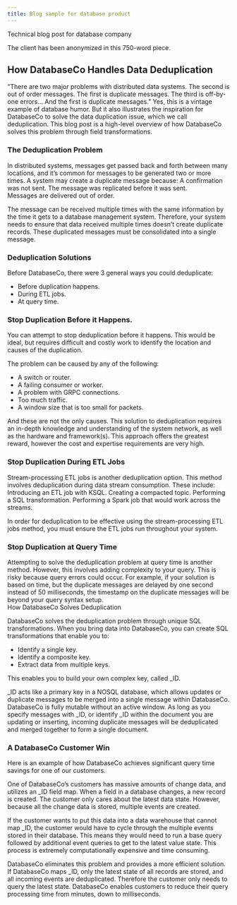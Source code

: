 ```yaml
---
title: Blog sample for database product
---
```


Technical blog post for database company

The client has been anonymized in this 750-word piece. 

## How DatabaseCo Handles Data Deduplication 

“There are two major problems with distributed data systems. The second is out of order messages. The first is duplicate messages. The third is off-by-one errors… And the first is duplicate messages.”  Yes, this is a vintage example of database humor.  But it also illustrates the inspiration for DatabaseCo to solve the data duplication issue, which we call deduplication.  This blog post is a high-level overview of how DatabaseCo solves this problem through field transformations. 

### The Deduplication Problem 

In distributed systems, messages get passed back and forth between many locations, and it’s common for messages to be generated two or more times.  A system may create a duplicate message because:
A confirmation was not sent.
The message was replicated before it was sent.  
Messages are delivered out of order. 

The message can be received multiple times with the same information by the time it gets to a database management system. Therefore, your system needs to ensure that data received multiple times doesn’t create duplicate records.  These duplicated messages must be consolidated into a single message.  

### Deduplication Solutions

Before DatabaseCo, there were 3 general ways you could deduplicate: 
- Before duplication happens.
- During ETL jobs.
- At query time. 

### Stop Duplication Before it Happens.

You can attempt to stop deduplication before it happens.  This would be ideal, but requires difficult and costly work to identify the location and causes of the duplication. 

The problem can be caused by any of the following:
- A switch or router.
- A failing consumer or worker.
- A problem with GRPC connections.
- Too much traffic.
- A window size that is too small for packets.  

And these are not the only causes. This solution to deduplication requires an in-depth knowledge and understanding of the system network, as well as the hardware and framework(s). This approach offers the greatest reward, however the cost and expertise requirements are very high.

### Stop Duplication During ETL Jobs

Stream-processing ETL jobs is another deduplication option. This method involves deduplication during data stream consumption. These include:
Introducing an ETL job with KSQL.
Creating a compacted topic.
Performing a SQL transformation.
Performing a Spark job that would work across the streams. 

In order for deduplication to be effective using the stream-processing ETL jobs method, you must ensure the ETL jobs run throughout your system.

### Stop Duplication at Query Time

Attempting to solve the deduplication problem at query time is another method.  However, this involves adding complexity to your query. This is risky because query errors could occur.  For example, if your solution is based on time, but the duplicate messages are delayed by one second instead of 50 milliseconds, the timestamp on the duplicate messages will be beyond your query syntax setup.  
How DatabaseCo Solves Deduplication

DatabaseCo solves the deduplication problem through unique SQL transformations.  When you bring data into DatabaseCo, you can create SQL transformations that enable you to: 
- Identify a single key.
- Identify a composite key.
- Extract data from multiple keys.

This enables you to build your own complex key, called _ID.  

_ID acts like a primary key in a NOSQL database, which allows updates or duplicate messages to be merged into a single message within DatabaseCo.  DatabaseCo is fully mutable without an active window.  As long as you specify messages with _ID, or identify _ID within the document you are updating or inserting, incoming duplicate messages will be deduplicated and merged together to form a single document. 

### A DatabaseCo Customer Win

Here is an example of how DatabaseCo achieves significant query time savings for one of our customers.  

One of DatabaseCo’s customers has massive amounts of change data, and utilizes an _ID field map. When a field in a database changes, a new record is created. The customer only cares about the latest data state. However, because all the change data is stored, multiple events are created.

If the customer wants to put this data into a data warehouse that cannot map _ID, the customer would have to cycle through the multiple events stored in their database. This means they would need to run a base query followed by additional event queries to get to the latest value state.  This process is extremely computationally expensive and time consuming. 

DatabaseCo eliminates this problem and provides a more efficient solution. If DatabaseCo maps _ID, only the latest state of all records are stored, and all incoming events are deduplicated. Therefore the customer only needs to query the latest state. DatabaseCo enables customers to reduce their query processing time from minutes, down to milliseconds. 
